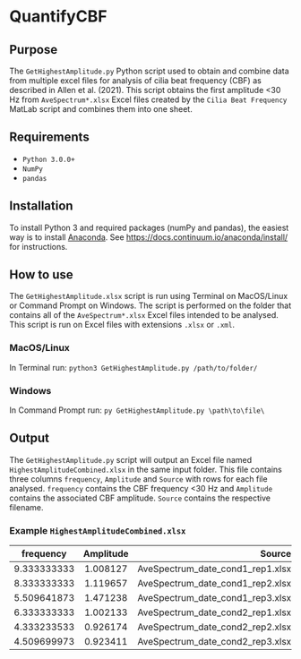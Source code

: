 # QuantifyCBF

## Purpose
The `GetHighestAmplitude.py` Python script used to obtain and combine data from multiple excel files for analysis of cilia beat frequency (CBF) as described in Allen et al. (2021). This script obtains the first amplitude <30 Hz from `AveSpectrum*.xlsx` Excel files created by the `Cilia Beat Frequency` MatLab script and combines them into one sheet.

## Requirements 

- `Python 3.0.0+`
- `NumPy`
- `pandas`

## Installation

To install Python 3 and required packages (numPy and pandas), the easiest way is to install [Anaconda](https://docs.continuum.io/anacondaorg/). See https://docs.continuum.io/anaconda/install/ for instructions.

## How to use

The `GetHighestAmplitude.xlsx` script is run using Terminal on MacOS/Linux or Command Prompt on Windows. The script is performed on the folder that contains all of the `AveSpectrum*.xlsx` Excel files intended to be analysed. This script is run on Excel files with extensions `.xlsx` or `.xml`. 

### MacOS/Linux
In Terminal run:
``python3 GetHighestAmplitude.py /path/to/folder/``

### Windows
In Command Prompt run:
``py GetHighestAmplitude.py \path\to\file\``

## Output

The `GetHighestAmplitude.py` script will output an Excel file named `HighestAmplitudeCombined.xlsx` in the same input folder. This file contains three columns `frequency`, `Amplitude` and `Source` with rows for each file analysed. `frequency` contains the CBF frequency <30 Hz and `Amplitude` contains the associated CBF amplitude. `Source` contains the respective filename.

### Example `HighestAmplitudeCombined.xlsx`

| frequency     | Amplitude     | Source                           |
| ------------- |:-------------:| --------------------------------:|
| 9.333333333   | 1.008127      | AveSpectrum_date_cond1_rep1.xlsx |
| 8.333333333   | 1.119657      | AveSpectrum_date_cond1_rep2.xlsx |
| 5.509641873   | 1.471238      | AveSpectrum_date_cond1_rep3.xlsx |
| 6.333333333   | 1.002133      | AveSpectrum_date_cond2_rep1.xlsx |
| 4.333233533   | 0.926174      | AveSpectrum_date_cond2_rep2.xlsx |
| 4.509699973   | 0.923411      | AveSpectrum_date_cond2_rep3.xlsx |

